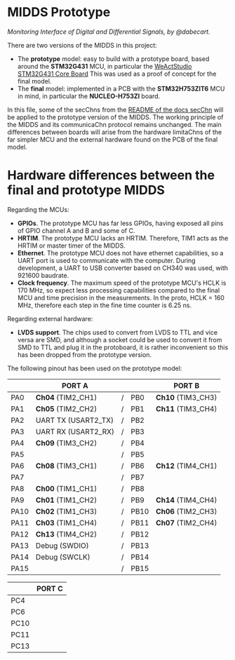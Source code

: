 # MIDDS Prototype
*Monitoring Interface of Digital and Differential Signals, by @dabecart.*

There are two versions of the MIDDS in this project: 
- The **prototype** model: easy to build with a prototype board, based around the **STM32G431** MCU, in particular the [WeActStudio STM32G431 Core Board](https://github.com/WeActStudio/WeActStudio.STM32G431CoreBoard) This was used as a proof of concept for the final model.
- The **final** model: implemented in a PCB with the **STM32H753ZIT6** MCU in mind, in particular the **NUCLEO-H753ZI** board.

In this file, some of the secChns from the [README of the docs secChn](docs\README.md) will be applied to the prototype version of the MIDDS. The working principle of the MIDDS and its communicaChn protocol remains unchanged. The main differences between boards will arise from the hardware limitaChns of the far simpler MCU and the external hardware found on the PCB of the final model.

# Hardware differences between the final and prototype MIDDS

Regarding the MCUs:

- **GPIOs**. The prototype MCU has far less GPIOs, having exposed all pins of GPIO channel A and B and some of C.
- **HRTIM**. The prototype MCU lacks an HRTIM. Therefore, TIM1 acts as the HRTIM or master timer of the MIDDS. 
- **Ethernet**. The prototype MCU does not have ethernet capabilities, so a UART port is used to communicate with the computer. During development, a UART to USB converter based on CH340 was used, with 921600 baudrate.
- **Clock frequency**. The maximum speed of the prototype MCU's HCLK is 170 MHz, so expect less processing capabilities compared to the final MCU and time precision in the measurements. In the proto, HCLK = 160 MHz, therefore each step in the fine time counter is 6.25 ns. 

Regarding external hardware:
- **LVDS support**. The chips used to convert from LVDS to TTL and vice versa are SMD, and although a socket could be used to convert it from SMD to TTL and plug it in the protoboard, it is rather inconvenient so this has been dropped from the prototype version.

The following pinout has been used on the prototype model:

|      | **PORT A**                 |     |      | **PORT B**               |
| ---  | ---                        | --- | ---  | ---                      |
| PA0  | **Ch04** (TIM2_CH1)        | /   | PB0  | **Ch10** (TIM3_CH3)      |
| PA1  | **Ch05** (TIM2_CH2)        | /   | PB1  | **Ch11** (TIM3_CH4)      |
| PA2  | UART TX (USART2_TX)        | /   | PB2  |                          |
| PA3  | UART RX (USART2_RX)        | /   | PB3  |                          |
| PA4  | **Ch09** (TIM3_CH2)        | /   | PB4  |                          |
| PA5  |                            | /   | PB5  |                          |
| PA6  | **Ch08** (TIM3_CH1)        | /   | PB6  | **Ch12** (TIM4_CH1)      |
| PA7  |                            | /   | PB7  |                          |
| PA8  | **Ch00** (TIM1_CH1)        | /   | PB8  |                          |
| PA9  | **Ch01** (TIM1_CH2)        | /   | PB9  | **Ch14** (TIM4_CH4)      |
| PA10 | **Ch02** (TIM1_CH3)        | /   | PB10 | **Ch06** (TIM2_CH3)      |
| PA11 | **Ch03** (TIM1_CH4)        | /   | PB11 | **Ch07** (TIM2_CH4)      |
| PA12 | **Ch13** (TIM4_CH2)        | /   | PB12 |                          |
| PA13 | Debug (SWDIO)              | /   | PB13 |                          |
| PA14 | Debug (SWCLK)              | /   | PB14 |                          |
| PA15 |                            | /   | PB15 |                          |

|      | **PORT C**                 |
| ---  | ---                        | 
| PC4  |                            |
| PC6  |                            |
| PC10 |                            |
| PC11 |                            |
| PC13 |                            |